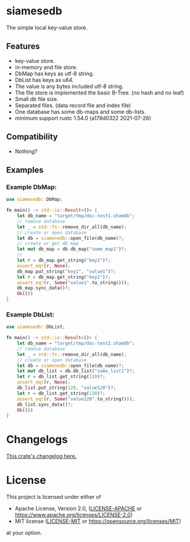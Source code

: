 # siamesedb

The simple local key-value store.

## Features

- key-value store.
- in-memory and file store.
- DbMap has keys as utf-8 string.
- DbList has keys as u64.
- The value is any bytes included utf-8 string.
- The file store is implemented the basic B-Tree. (no hash and no leaf)
- Small db file size.
- Separated files. (data record file and index file)
- One database has some db-maps and some db-lists.
- minimum support rustc 1.54.0 (a178d0322 2021-07-26)

## Compatibility

- Nothing?

## Examples

### Example DbMap:

```rust
use siamesedb::DbMap;

fn main() -> std::io::Result<()> {
    let db_name = "target/tmp/doc-test1.shamdb";
    // remove database
    let _ = std::fs::remove_dir_all(db_name);
    // create or open database
    let db = siamesedb::open_file(db_name)?;
    // create or get db map
    let mut db_map = db.db_map("some_map1")?;
    //
    let r = db_map.get_string("key1")?;
    assert_eq!(r, None);
    db_map.put_string("key1", "value1")?;
    let r = db_map.get_string("key1")?;
    assert_eq!(r, Some("value1".to_string()));
    db_map.sync_data()?;
    Ok(())
}
```

### Example DbList:

```rust
use siamesedb::DbList;

fn main() -> std::io::Result<()> {
    let db_name = "target/tmp/doc-test2.shamdb";
    // remove database
    let _ = std::fs::remove_dir_all(db_name);
    // create or open database
    let db = siamesedb::open_file(db_name)?;
    let mut db_list = db.db_list("some_list1")?;
    let r = db_list.get_string(120)?;
    assert_eq!(r, None);
    db_list.put_string(120, "value120")?;
    let r = db_list.get_string(120)?;
    assert_eq!(r, Some("value120".to_string()));
    db_list.sync_data()?;
    Ok(())
}
```


# Changelogs

[This crate's changelog here.](https://github.com/aki-akaguma/shamdb/blob/main/CHANGELOG.md)

# License

This project is licensed under either of

 * Apache License, Version 2.0, ([LICENSE-APACHE](LICENSE-APACHE) or
   https://www.apache.org/licenses/LICENSE-2.0)
 * MIT license ([LICENSE-MIT](LICENSE-MIT) or
   https://opensource.org/licenses/MIT)

at your option.

